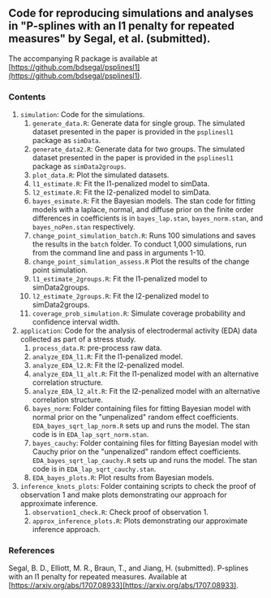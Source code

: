 ## Code for reproducing simulations and analyses in "P-splines with an l1 penalty for repeated measures" by Segal, et al. (submitted).

The accompanying R package is available at [https://github.com/bdsegal/psplinesl1](https://github.com/bdsegal/psplinesl1).

### Contents

1. `simulation`: Code for the simulations.
    1. `generate_data.R`: Generate data for single group. The simulated dataset presented in the paper is provided in the `psplinesl1` package as `simData`.
    2. `generate_data2.R`: Generate data for two groups. The simulated dataset presented in the paper is provided in the `psplinesl1` package as `simData2groups`.
    3. `plot_data.R`: Plot the simulated datasets.
    4. `l1_estimate.R`: Fit the l1-penalized model to simData.
    5. `l2_estimate.R`: Fit the l2-penalized model to simData.
    6. `bayes_esimate.R`: Fit the Bayesian models. The stan code for fitting models with a laplace, normal, and diffuse prior on the finite order differences in coefficients is in `bayes_lap.stan`, `bayes_norm.stan`, and `bayes_noPen.stan` respectively.
    7. `change_point_simulation_batch.R`: Runs 100 simulations and saves the results in the `batch` folder. To conduct 1,000 simulations, run from the command line and pass in arguments 1-10.
    8. `change_point_simulation_assess.R` Plot the results of the change point simulation.
    9. `l1_estimate_2groups.R`: Fit the l1-penalized model to simData2groups.
    10. `l2_estimate_2groups.R`: Fit the l2-penalized model to simData2groups.
    11. `coverage_prob_simulation.R`: Simulate coverage probability and confidence interval width.
2. `application`: Code for the analysis of electrodermal activity (EDA) data collected as part of a stress study.
    1. `process_data.R`: pre-process raw data.
    2. `analyze_EDA_l1.R`: Fit the l1-penalized model.
    3. `analyze_EDA_l2.R`: Fit the l2-penalized model.
    4. `analyze_EDA_l1_alt.R`: Fit the l1-penalized model with an alternative correlation structure.
    5. `analyze_EDA_l2_alt.R`: Fit the l2-penalized model with an alternative correlation structure.
    6. `bayes_norm`: Folder containing files for fitting Bayesian model with normal prior on the "unpenalized" random effect coefficients. `EDA_bayes_sqrt_lap_norm.R` sets up and runs the model. The stan code is in `EDA_lap_sqrt_norm.stan`.
    7. `bayes_cauchy`: Folder containing files for fitting Bayesian model with Cauchy prior on the "unpenalized" random effect coefficients. `EDA_bayes_sqrt_lap_cauchy.R` sets up and runs the model. The stan code is in `EDA_lap_sqrt_cauchy.stan`.
    8. `EDA_bayes_plots.R`: Plot results from Bayesian models.
3. `inference_knots_plots`: Folder containing scripts to check the proof of observation 1 and make plots demonstrating our approach for approximate inference.
    1. `observation1_check.R`: Check proof of observation 1.
    2. `approx_inference_plots.R`: Plots demonstrating our approximate inference approach.

### References
Segal, B. D., Elliott, M. R., Braun, T., and Jiang, H. (submitted). P-splines with an l1 penalty for repeated measures. Available at [https://arxiv.org/abs/1707.08933](https://arxiv.org/abs/1707.08933).